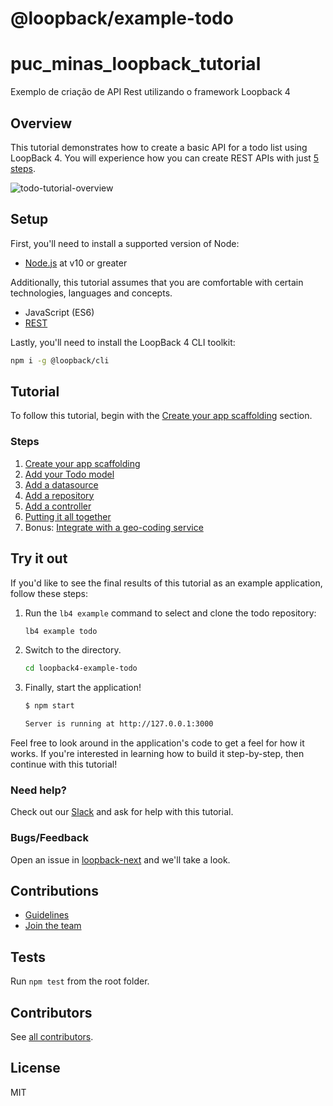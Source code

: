 # @loopback/example-todo

# puc_minas_loopback_tutorial
Exemplo de criação de API Rest utilizando o framework Loopback 4

## Overview

This tutorial demonstrates how to create a basic API for a todo list using
LoopBack 4. You will experience how you can create REST APIs with just
[5 steps](#steps).

![todo-tutorial-overview](https://loopback.io/pages/en/lb4/imgs/todo-overview.png)

## Setup

First, you'll need to install a supported version of Node:

- [Node.js](https://nodejs.org/en/) at v10 or greater

Additionally, this tutorial assumes that you are comfortable with certain
technologies, languages and concepts.

- JavaScript (ES6)
- [REST](http://www.restapitutorial.com/lessons/whatisrest.html)

Lastly, you'll need to install the LoopBack 4 CLI toolkit:

```sh
npm i -g @loopback/cli
```

## Tutorial

To follow this tutorial, begin with the
[Create your app scaffolding](http://loopback.io/doc/en/lb4/todo-tutorial-scaffolding.html)
section.

### Steps

1.  [Create your app scaffolding](http://loopback.io/doc/en/lb4/todo-tutorial-scaffolding.html)
2.  [Add your Todo model](http://loopback.io/doc/en/lb4/todo-tutorial-model.html)
3.  [Add a datasource](http://loopback.io/doc/en/lb4/todo-tutorial-datasource.html)
4.  [Add a repository](http://loopback.io/doc/en/lb4/todo-tutorial-repository.html)
5.  [Add a controller](http://loopback.io/doc/en/lb4/todo-tutorial-controller.html)
6.  [Putting it all together](http://loopback.io/doc/en/lb4/todo-tutorial-putting-it-together.html)
7.  Bonus:
    [Integrate with a geo-coding service](http://loopback.io/doc/en/lb4/todo-tutorial-geocoding-service.html)

## Try it out

If you'd like to see the final results of this tutorial as an example
application, follow these steps:

1.  Run the `lb4 example` command to select and clone the todo repository:

    ```sh
    lb4 example todo
    ```

2.  Switch to the directory.

    ```sh
    cd loopback4-example-todo
    ```

3.  Finally, start the application!

    ```sh
    $ npm start

    Server is running at http://127.0.0.1:3000
    ```

Feel free to look around in the application's code to get a feel for how it
works. If you're interested in learning how to build it step-by-step, then
continue with this tutorial!

### Need help?

Check out our
[Slack](https://join.slack.com/t/loopbackio/shared_invite/zt-8lbow73r-SKAKz61Vdao~_rGf91pcsw)
and ask for help with this tutorial.

### Bugs/Feedback

Open an issue in [loopback-next](https://github.com/loopbackio/loopback-next)
and we'll take a look.

## Contributions

- [Guidelines](https://github.com/loopbackio/loopback-next/blob/master/docs/CONTRIBUTING.md)
- [Join the team](https://github.com/loopbackio/loopback-next/issues/110)

## Tests

Run `npm test` from the root folder.

## Contributors

See
[all contributors](https://github.com/loopbackio/loopback-next/graphs/contributors).

## License

MIT
